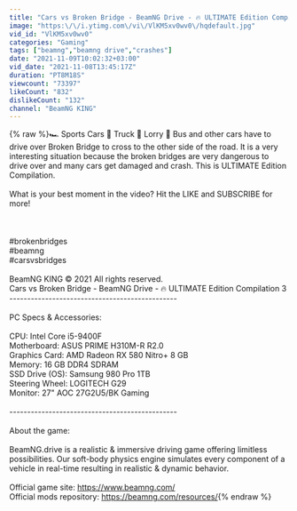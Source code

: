 ```yaml
---
title: "Cars vs Broken Bridge - BeamNG Drive - 🔥 ULTIMATE Edition Compilation 3"
image: "https:\/\/i.ytimg.com\/vi\/VlKM5xv0wv0\/hqdefault.jpg"
vid_id: "VlKM5xv0wv0"
categories: "Gaming"
tags: ["beamng","beamng drive","crashes"]
date: "2021-11-09T10:02:32+03:00"
vid_date: "2021-11-08T13:45:17Z"
duration: "PT8M18S"
viewcount: "73397"
likeCount: "832"
dislikeCount: "132"
channel: "BeamNG KING"
---
```

{% raw %}🏎️ Sports Cars 🚚 Truck 🚛 Lorry 🚌 Bus and other cars have to drive over Broken Bridge to cross to the other side of the road. It is a very interesting situation because the broken bridges are very dangerous to drive over and many cars get damaged and crash. This is ULTIMATE Edition Compilation.<br /><br />What is your best moment in the video? Hit the LIKE and SUBSCRIBE for more!<br /><br /><br /><br />#brokenbridges<br />#beamng<br />#carsvsbridges<br /><br />BeamNG  KING © 2021 All rights reserved.<br />Cars vs Broken Bridge - BeamNG Drive - 🔥 ULTIMATE Edition Compilation 3<br />-----------------------------------------------<br /><br />PC Specs &amp; Accessories:<br /><br />CPU: Intel Core i5-9400F<br />Motherboard: ASUS PRIME H310M-R R2.0 <br />Graphics Card: AMD Radeon RX 580 Nitro+ 8 GB<br />Memory: 16 GB DDR4 SDRAM<br />SSD Drive (OS): Samsung 980 Pro 1TB<br />Steering Wheel: LOGITECH G29<br />Monitor: 27&quot; AOC 27G2U5/BK Gaming<br /><br />-----------------------------------------------<br /><br />About the game:<br /><br />BeamNG.drive is a realistic &amp; immersive driving game offering limitless possibilities. Our soft-body physics engine simulates every component of a vehicle in real-time resulting in realistic &amp; dynamic behavior.<br /><br />Official game site:  <a rel="nofollow" target="blank" href="https://www.beamng.com/​​​​">https://www.beamng.com/​​​​</a><br />Official mods repository: <a rel="nofollow" target="blank" href="https://beamng.com/resources/">https://beamng.com/resources/</a>{% endraw %}
